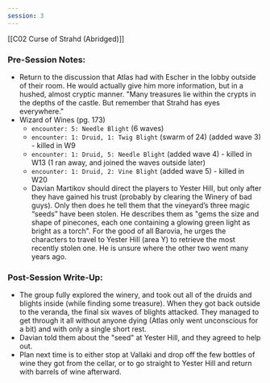```yaml
---
session: 3
---
```

[[C02 Curse of Strahd (Abridged)]]

### Pre-Session Notes:

* Return to the discussion that Atlas had with Escher in the lobby outside of their room. He would actually give him more information, but in a hushed, almost cryptic manner. "Many treasures lie within the crypts in the depths of the castle. But remember that Strahd has eyes everywhere."
* Wizard of Wines (pg. 173)
	* `encounter: 5: Needle Blight` (6 waves)
	* `encounter: 1: Druid, 1: Twig Blight` (swarm of 24) (added wave 3) - killed in W9
	* `encounter: 1: Druid, 5: Needle Blight` (added wave 4) - killed in W13 (1 ran away, and joined the waves outside later)
	* `encounter: 1: Druid, 2: Vine Blight` (added wave 5) - killed in W20
	* Davian Martikov should direct the players to Yester Hill, but only after they have gained his trust (probably by clearing the Winery of bad guys). Only then does he tell them that the vineyard’s three magic “seeds” have been stolen. He describes them as "gems the size and shape of pinecones, each one containing a glowing green light as bright as a torch". For the good of all Barovia, he urges the characters to travel to Yester Hill (area Y) to retrieve the most recently stolen one. He is unsure where the other two went many years ago.

### Post-Session Write-Up:

* The group fully explored the winery, and took out all of the druids and blights inside (while finding some treasure). When they got back outside to the veranda, the final six waves of blights attacked. They managed to get through it all without anyone dying (Atlas only went unconscious for a bit) and with only a single short rest.
* Davian told them about the "seed" at Yester Hill, and they agreed to help out.
* Plan next time is to either stop at Vallaki and drop off the few bottles of wine they got from the cellar, or to go straight to Yester Hill and return with barrels of wine afterward.
